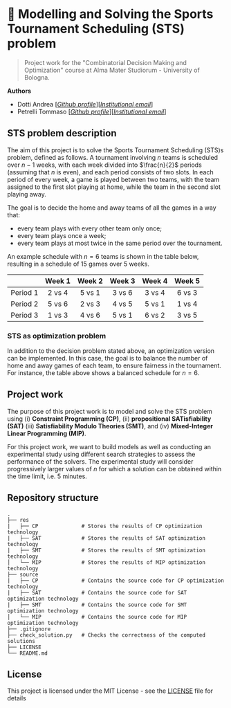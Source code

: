 # 🏈 Modelling and Solving the Sports Tournament Scheduling (STS) problem

> Project work for the "Combinatorial Decision Making and Optimization" 
> course at Alma Mater Studiorum - University of Bologna.

**Authors**
- Dotti Andrea [[_Github profile_](https://github.com/AndreaD002)][[_Institutional_ _email_](mailto:andrea.dotti4@studio.unibo.it)]
- Petrelli Tommaso [[_Github profile_](https://github.com/petrello)][[_Institutional_ _email_](mailto:tommaso.petrelli2@studio.unibo.it)]

## STS problem description
The aim of this project is to solve the Sports Tournament Scheduling (STS)s
problem, defined as follows.  A tournament involving $n$ teams is scheduled
over $n − 1$ weeks, with each week divided into $\frac{n}{2}$ periods 
(assuming that $n$ is even), and each period consists of two slots. 
In each period of every week, a game is played between two teams, with 
the team assigned to the first slot playing at home, while the
team in the second slot playing away.

The goal is to decide the home and away teams of all the games in a way that:
- every team plays with every other team only once;
- every team plays once a week;
- every team plays at most twice in the same period over the tournament.

An example schedule with $n=6$ teams is shown in the table below, resulting
in a schedule of 15 games over 5 weeks.

|          | Week 1    | Week 2    | Week 3    | Week 4    | Week 5    |
| -------- | :-------: | :-------: | :-------: | :-------: | :-------: |
| Period 1 | 2 vs 4    | 5 vs 1    | 3 vs 6    | 3 vs 4    | 6 vs 3    | 
| Period 2 | 5 vs 6    | 2 vs 3    | 4 vs 5    | 5 vs 1    | 1 vs 4    |
| Period 3 | 1 vs 3    | 4 vs 6    | 5 vs 1    | 6 vs 2    | 3 vs 5    |


### STS as optimization problem
In addition to the decision problem stated above, an optimization 
version can be implemented. In this case, the goal is to balance the number
of home and away games of each team, to ensure fairness in the tournament. 
For instance, the table above shows a balanced schedule for $n=6$.

## Project work
The purpose of this project work is to model and solve the STS problem
using
(i) **Constraint Programming (CP)**, 
(ii) **propositional SATisfiability (SAT)**
(iii) **Satisfiability Modulo Theories (SMT)**, and 
(iv) **Mixed-Integer Linear Programming (MIP)**.

For this project work, we want to build models as well as
conducting an experimental study using different search strategies
to assess the performance of the solvers. The experimental study
will consider progressively larger values of $n$ for which 
a solution can be obtained within the time limit, i.e. $5$ minutes.

## Repository structure

```
.
├── res         
|   ├── CP              # Stores the results of CP optimization technology 
|   ├── SAT             # Stores the results of SAT optimization technology    
|   ├── SMT             # Stores the results of SMT optimization technology
│   └── MIP             # Stores the results of MIP optimization technology
├── source
|   ├── CP              # Contains the source code for CP optimization technology
|   ├── SAT             # Contains the source code for SAT optimization technology
|   ├── SMT             # Contains the source code for SMT optimization technology
│   └── MIP             # Contains the source code for MIP optimization technology
├── .gitignore
├── check_solution.py   # Checks the correctness of the computed solutions 
├── LICENSE
└── README.md
```

## License
This project is licensed under the MIT License - see the [LICENSE](LICENSE) file for details
